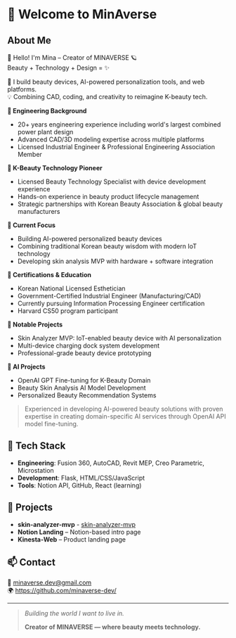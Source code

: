# 👋 Welcome to MinAverse

## About Me  
👋 Hello! I'm Mina – Creator of MINAVERSE 🪐  
Beauty + Technology + Design = ✨

💄 I build beauty devices, AI-powered personalization tools, and web platforms.  
💡 Combining CAD, coding, and creativity to reimagine K-beauty tech.

**🔹 Engineering Background**
- 20+ years engineering experience including world's largest combined power plant design
- Advanced CAD/3D modeling expertise across multiple platforms
- Licensed Industrial Engineer & Professional Engineering Association Member

**🔹 K-Beauty Technology Pioneer**
- Licensed Beauty Technology Specialist with device development experience
- Hands-on experience in beauty product lifecycle management
- Strategic partnerships with Korean Beauty Association & global beauty manufacturers

**🔹 Current Focus**
- Building AI-powered personalized beauty devices
- Combining traditional Korean beauty wisdom with modern IoT technology
- Developing skin analysis MVP with hardware + software integration

**🔹 Certifications & Education**
- Korean National Licensed Esthetician
- Government-Certified Industrial Engineer (Manufacturing/CAD)
- Currently pursuing Information Processing Engineer certification
- Harvard CS50 program participant

**🔹 Notable Projects**
- Skin Analyzer MVP: IoT-enabled beauty device with AI personalization
- Multi-device charging dock system development
- Professional-grade beauty device prototyping

**🔹 AI Projects**
- OpenAI GPT Fine-tuning for K-Beauty Domain
- Beauty Skin Analysis AI Model Development  
- Personalized Beauty Recommendation Systems


> Experienced in developing AI-powered beauty solutions with proven expertise in creating domain-specific AI services through OpenAI API model fine-tuning.


## 🔧 Tech Stack  
- **Engineering**: Fusion 360, AutoCAD, Revit MEP, Creo Parametric, Microstation
- **Development**: Flask, HTML/CSS/JavaScript
- **Tools**: Notion API, GitHub, React (learning)

## 🚀 Projects
- **skin-analyzer-mvp** - [skin-analyzer-mvp](https://github.com/minaverse-dev/skin-analyzer-mvp)  
- **Notion Landing** – Notion-based intro page  
- **Kinesta-Web** – Product landing page  
  
## 📫 Contact  
📧 [minaverse.dev@gmail.com](mailto:minaverse.dev@gmail.com)  
🌍 https://github.com/minaverse-dev/

---

> *Building the world I want to live in.*  
>  
> **Creator of MINAVERSE — where beauty meets technology.**
